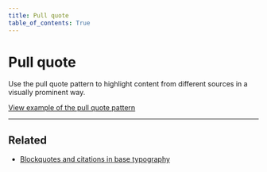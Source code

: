 ```yaml
---
title: Pull quote
table_of_contents: True
---
```


# Pull quote

Use the pull quote pattern to highlight content from different sources in a
visually prominent way.

<a href="https://vanilla-framework.github.io/vanilla-framework/examples/patterns/pull-quotes/"
    class="js-example">
    View example of the pull quote pattern
</a>

<hr />

## Related

* [Blockquotes and citations in base typography](/en/base/typography#blockquotes-and-citations)
